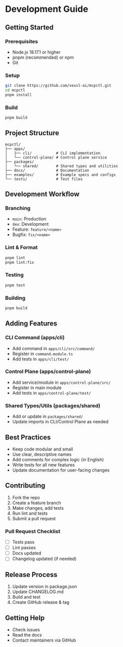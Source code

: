 # Development Guide

## Getting Started

### Prerequisites

- Node.js 18.17.1 or higher
- pnpm (recommended) or npm
- Git

### Setup

```bash
git clone https://github.com/vessl-ai/mcpctl.git
cd mcpctl
pnpm install
```

### Build

```bash
pnpm build
```

## Project Structure

```text
mcpctl/
├── apps/
│   ├── cli/           # CLI implementation
│   └── control-plane/ # Control plane service
├── packages/
│   └── shared/        # Shared types and utilities
├── docs/              # Documentation
├── examples/          # Example specs and configs
└── tests/             # Test files
```

## Development Workflow

### Branching

- `main`: Production
- `dev`: Development
- Feature: `feature/<name>`
- Bugfix: `fix/<name>`

### Lint & Format

```bash
pnpm lint
pnpm lint:fix
```

### Testing

```bash
pnpm test
```

### Building

```bash
pnpm build
```

## Adding Features

### CLI Command (apps/cli)

- Add command in `apps/cli/src/command/`
- Register in `command.module.ts`
- Add tests in `apps/cli/test/`

### Control Plane (apps/control-plane)

- Add service/module in `apps/control-plane/src/`
- Register in main module
- Add tests in `apps/control-plane/test/`

### Shared Types/Utils (packages/shared)

- Add or update in `packages/shared/`
- Update imports in CLI/Control Plane as needed

## Best Practices

- Keep code modular and small
- Use clear, descriptive names
- Add comments for complex logic (in English)
- Write tests for all new features
- Update documentation for user-facing changes

## Contributing

1. Fork the repo
2. Create a feature branch
3. Make changes, add tests
4. Run lint and tests
5. Submit a pull request

### Pull Request Checklist

- [ ] Tests pass
- [ ] Lint passes
- [ ] Docs updated
- [ ] Changelog updated (if needed)

## Release Process

1. Update version in package.json
2. Update CHANGELOG.md
3. Build and test
4. Create GitHub release & tag

## Getting Help

- Check issues
- Read the docs
- Contact maintainers via GitHub
